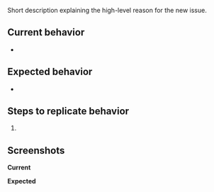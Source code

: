 Short description explaining the high-level reason for the new issue.

## Current behavior

-

## Expected behavior

-

## Steps to replicate behavior

1.


## Screenshots

__Current__


__Expected__


